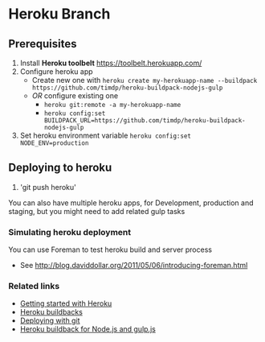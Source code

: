 # Heroku Branch

## Prerequisites
1. Install **Heroku toolbelt** https://toolbelt.herokuapp.com/
1. Configure heroku app
    * Create new one with `heroku create my-herokuapp-name --buildpack https://github.com/timdp/heroku-buildpack-nodejs-gulp` 
    * *OR* configure existing one
       * `heroku git:remote -a my-herokuapp-name`
       * `heroku config:set BUILDPACK_URL=https://github.com/timdp/heroku-buildpack-nodejs-gulp`
1. Set heroku environment variable `heroku config:set NODE_ENV=production`

## Deploying to heroku
1. 'git push heroku'

You can also have multiple heroku apps, for Development, production and staging, but you might need to add related gulp tasks

### Simulating heroku deployment
You can use Foreman to test heroku build and server process
- See http://blog.daviddollar.org/2011/05/06/introducing-foreman.html

### Related links
- [Getting started with Heroku](https://devcenter.heroku.com/articles/quickstart)
- [Heroku buildbacks](https://devcenter.heroku.com/articles/buildpacks)
- [Deploying with git](https://devcenter.heroku.com/articles/git)
- [Heroku buildback for Node.js and gulp.js](https://github.com/timdp/heroku-buildpack-nodejs-gulp)
